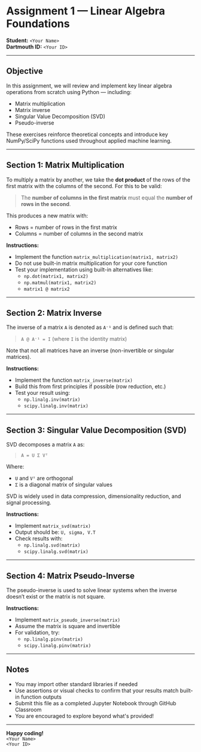 # Assignment 1 — Linear Algebra Foundations

**Student:** `<Your Name>`  
**Dartmouth ID:** `<Your ID>`

---

## Objective

In this assignment, we will review and implement key linear algebra operations from scratch using Python — including:

- Matrix multiplication
- Matrix inverse
- Singular Value Decomposition (SVD)
- Pseudo-inverse

These exercises reinforce theoretical concepts and introduce key NumPy/SciPy functions used throughout applied machine learning.

---

## Section 1: Matrix Multiplication

To multiply a matrix by another, we take the **dot product** of the rows of the first matrix with the columns of the second. For this to be valid:

> The **number of columns in the first matrix** must equal the **number of rows in the second**.

This produces a new matrix with:
- Rows = number of rows in the first matrix
- Columns = number of columns in the second matrix

**Instructions:**
- Implement the function `matrix_multiplication(matrix1, matrix2)`
- Do not use built-in matrix multiplication for your core function
- Test your implementation using built-in alternatives like:
  - `np.dot(matrix1, matrix2)`
  - `np.matmul(matrix1, matrix2)`
  - `matrix1 @ matrix2`

---

## Section 2: Matrix Inverse

The inverse of a matrix `A` is denoted as `A⁻¹` and is defined such that:

> `A @ A⁻¹ = I` (where `I` is the identity matrix)

Note that not all matrices have an inverse (non-invertible or singular matrices).

**Instructions:**
- Implement the function `matrix_inverse(matrix)`
- Build this from first principles if possible (row reduction, etc.)
- Test your result using:
  - `np.linalg.inv(matrix)`
  - `scipy.linalg.inv(matrix)`

---

## Section 3: Singular Value Decomposition (SVD)

SVD decomposes a matrix `A` as:

> `A = U Σ Vᵀ`

Where:
- `U` and `Vᵀ` are orthogonal
- `Σ` is a diagonal matrix of singular values

SVD is widely used in data compression, dimensionality reduction, and signal processing.

**Instructions:**
- Implement `matrix_svd(matrix)`
- Output should be: `U, sigma, V.T`
- Check results with:
  - `np.linalg.svd(matrix)`
  - `scipy.linalg.svd(matrix)`

---

## Section 4: Matrix Pseudo-Inverse

The pseudo-inverse is used to solve linear systems when the inverse doesn’t exist or the matrix is not square.

**Instructions:**
- Implement `matrix_pseudo_inverse(matrix)`
- Assume the matrix is square and invertible
- For validation, try:
  - `np.linalg.pinv(matrix)`
  - `scipy.linalg.pinv(matrix)`

---

## Notes

- You may import other standard libraries if needed
- Use assertions or visual checks to confirm that your results match built-in function outputs
- Submit this file as a completed Jupyter Notebook through GitHub Classroom
- You are encouraged to explore beyond what's provided!

---

**Happy coding!**  
`<Your Name>`  
`<Your ID>`

